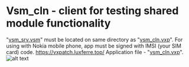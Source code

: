 # Vsm_cln - client for testing shared module functionality
"[vsm_srv.vsm](https://github.com/RDZDX/vsm_cln/blob/main/vsm_srv.vsm?raw=true)" must be located on same directory as "[vsm_cln.vxp](https://github.com/RDZDX/vsm_cln/blob/main/vsm_cln.vxp?raw=true)".
For using with Nokia mobile phone, app must be signed with IMSI (your SIM card) code.
https://vxpatch.luxferre.top/
Application file - "[vsm_cln.vxp](https://github.com/RDZDX/vsm_cln/blob/main/vsm_cln.vxp?raw=true)".
![alt text](https://rdzdx.github.io/vsm_cln/picture.png)
